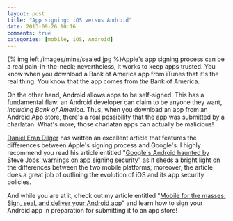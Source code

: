 ```yaml
---
layout: post
title: "App signing: iOS versus Android"
date: 2013-09-26 10:16
comments: true
categories: [mobile, iOS, Android]
---
```


{% img left /images/mine/sealed.jpg %}Apple's app signing process can be a real pain-in-the-neck; nevertheless, it works to keep apps trusted. You know when you download a Bank of America app from iTunes that it's the real thing. You know that the app comes from _the_ Bank of America. 

On the other hand, Android allows apps to be self-signed. This has a fundamental flaw: an Android developer can claim to be anyone they want, _including Bank of America_. Thus, when you download an app from an Android App store, there's a real possibility that the app was submitted by a charlatan. What's more, those charlatan apps can actually be malicious! 

<!-- more -->

[Daniel Eran Dilger](http://twitter.com/danieleran) has written an excellent article that features the differences between Apple's signing process and Google's. I highly recommend you read his article entitled "[Google's Android haunted by Steve Jobs' warnings on app signing security](http://appleinsider.com/articles/13/07/14/editorial-googles-android-haunted-by-steve-jobs-warnings-on-app-signing-security)" as it sheds a bright light on the differences between the two mobile platforms; moreover, the article does a great job of outlining the evolution of iOS and its app security policies. 

And while you are at it, check out my article entitled "[Mobile for the masses: Sign, seal, and deliver your Android app](http://www.ibm.com/developerworks/java/library/mo-mobileforthemasses5/index.html)" and learn how to sign your Android app in preparation for submitting it to an app store!